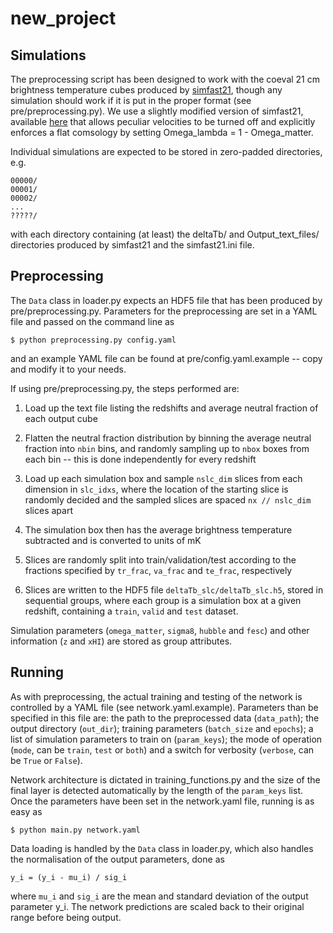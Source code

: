 # new_project

## Simulations

The preprocessing script has been designed to work with the coeval 21
cm brightness temperature cubes produced by
[simfast21](https://github.com/mariogrs/Simfast21), though any
simulation should work if it is put in the proper format (see
pre/preprocessing.py). We use a slightly modified version of
simfast21, available [here](https://github.com/lconaboy/Simfast21)
that allows peculiar velocities to be turned off and explicitly
enforces a flat comsology by setting Omega_lambda = 1 - Omega_matter.

Individual simulations are expected to be stored in zero-padded
directories, e.g.

    00000/
    00001/
    00002/
    ...
    ?????/

with each directory containing (at least) the deltaTb/ and
Output_text_files/ directories produced by simfast21 and the
simfast21.ini file.

## Preprocessing

The `Data` class in loader.py expects an HDF5 file that has been
produced by pre/preprocessing.py. Parameters for the preprocessing are
set in a YAML file and passed on the command line as

    $ python preprocessing.py config.yaml

and an example YAML file can be found at pre/config.yaml.example --
copy and modify it to your needs.

If using pre/preprocessing.py, the steps performed are:

1. Load up the text file listing the redshifts and average neutral
fraction of each output cube

2. Flatten the neutral fraction distribution by binning the average
neutral fraction into `nbin` bins, and randomly sampling up to `nbox`
boxes from each bin -- this is done independently for every redshift

3. Load up each simulation box and sample `nslc_dim` slices from each
dimension in `slc_idxs`, where the location of the starting slice is
randomly decided and the sampled slices are spaced `nx // nslc_dim`
slices apart

4. The simulation box then has the average brightness temperature
subtracted and is converted to units of mK

5. Slices are randomly split into train/validation/test according to
the fractions specified by `tr_frac`, `va_frac` and `te_frac`,
respectively

6. Slices are written to the HDF5 file `deltaTb_slc/deltaTb_slc.h5`,
stored in sequential groups, where each group is a simulation box at a
given redshift, containing a `train`, `valid` and `test` dataset.

Simulation parameters (`omega_matter`, `sigma8`, `hubble` and `fesc`)
and other information (`z` and `xHI`) are stored as group attributes.

## Running

As with preprocessing, the actual training and testing of the network
is controlled by a YAML file (see network.yaml.example). Parameters
than be specified in this file are: the path to the preprocessed data
(`data_path`); the output directory (`out_dir`); training parameters
(`batch_size` and `epochs`); a list of simulation parameters to train
on (`param_keys`); the mode of operation (`mode`, can be `train`,
`test` or `both`) and a switch for verbosity (`verbose`, can be `True`
or `False`).

Network architecture is dictated in training_functions.py and the size
of the final layer is detected automatically by the length of the
`param_keys` list. Once the parameters have been set in the
network.yaml file, running is as easy as

    $ python main.py network.yaml

Data loading is handled by the `Data` class in loader.py, which also
handles the normalisation of the output parameters, done as

    y_i = (y_i - mu_i) / sig_i

where `mu_i` and `sig_i` are the mean and standard deviation of the
output parameter y_i. The network predictions are scaled back to their
original range before being output.
